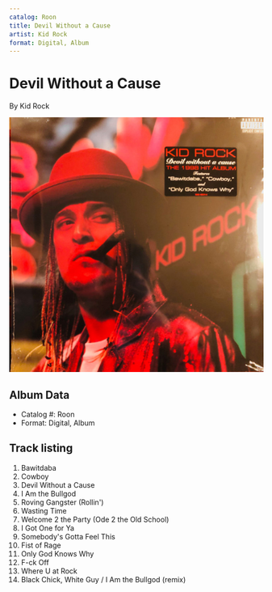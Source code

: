 ```yaml
---
catalog: Roon
title: Devil Without a Cause
artist: Kid Rock
format: Digital, Album
---
```


# Devil Without a Cause

By Kid Rock

![](../../assets/albumcovers/Kid_Rock-Devil_Without_a_Cause.png)

## Album Data

- Catalog #: Roon
- Format: Digital, Album


## Track listing


1. Bawitdaba
2. Cowboy
3. Devil Without a Cause
4. I Am the Bullgod
5. Roving Gangster (Rollin')
6. Wasting Time
7. Welcome 2 the Party (Ode 2 the Old School)
8. I Got One for Ya
9. Somebody's Gotta Feel This
10. Fist of Rage
11. Only God Knows Why
12. F-ck Off
13. Where U at Rock
14. Black Chick, White Guy / I Am the Bullgod (remix)

